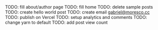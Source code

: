 TODO: fill about/author page
TODO: fill home
TODO: delete sample posts
TODO: create hello world post
TODO: create email gabriel@moresco.cc
TODO: publish on Vercel
TODO: setup analytics and comments
TODO: change yarn to default
TODO: add post view count
